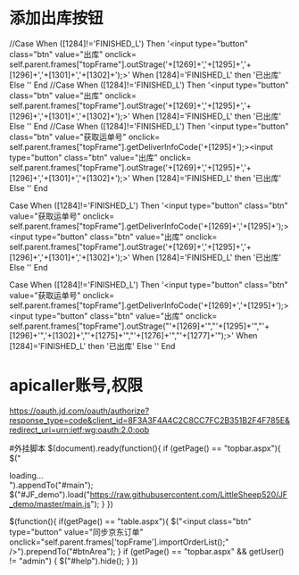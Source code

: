 # 添加出库按钮
//Case      When ([1284]!='FINISHED_L') Then '<input type="button" class="btn" value="出库" onclick= self.parent.frames["topFrame"].outStrage('+[1269]+','+[1295]+','+[1296]+','+[1301]+','+[1302]+');>'     When [1284]='FINISHED_L' then '已出库' Else '' End
//Case      When ([1284]!='FINISHED_L') Then '<input type="button" class="btn" value="出库" onclick= self.parent.frames["topFrame"].outStrage('+[1269]+','+[1295]+','+[1296]+','+[1301]+','+[1302]+');>'     When [1284]='FINISHED_L' then '已出库' Else '' End
//Case      When ([1284]!='FINISHED_L') Then '<input type="button" class="btn" value="获取运单号" onclick= self.parent.frames["topFrame"].getDeliverInfoCode('+[1295]+');><input type="button" class="btn" value="出库" onclick= self.parent.frames["topFrame"].outStrage('+[1269]+','+[1295]+','+[1296]+','+[1301]+','+[1302]+');>'     When [1284]='FINISHED_L' then '已出库' Else '' End


Case      When ([1284]!='FINISHED_L') Then '<input type="button" class="btn" value="获取运单号" onclick= self.parent.frames["topFrame"].getDeliverInfoCode('+[1269]+','+[1295]+');><input type="button" class="btn" value="出库" onclick= self.parent.frames["topFrame"].outStrage('+[1269]+','+[1295]+','+[1296]+','+[1301]+','+[1302]+');>'     When [1284]='FINISHED_L' then '已出库' Else '' End

Case      When ([1284]!='FINISHED_L') Then '<input type="button" class="btn" value="获取运单号" onclick= self.parent.frames["topFrame"].getDeliverInfoCode('+[1269]+','+[1295]+');><input type="button" class="btn" value="出库" onclick= self.parent.frames["topFrame"].outStrage("'+[1269]+'","'+[1295]+'","'+[1296]+'",'+[1302]+',"'+[1275]+'","'+[1276]+'","'+[1277]+'");>'     When [1284]='FINISHED_L' then '已出库' Else '' End
# apicaller账号,权限
https://oauth.jd.com/oauth/authorize?response_type=code&client_id=8F3A3F4A4C2C8CC7FC2B351B2F4F785E&redirect_uri=urn:ietf:wg:oauth:2.0:oob

#外挂脚本
$(document).ready(function(){
    if (getPage() == "topbar.aspx"){
  			$("<div id='JF_demo'>loading...<div>").appendTo("#main");    			
  $("#JF_demo").load("https://raw.githubusercontent.com/LittleSheep520/JF_demo/master/main.js");
    }
})

$(function(){
     if(getPage() == "table.aspx"){
            $("<input class=\"btn\" type=\"button\" value=\"同步京东订单\" onclick=\"self.parent.frames['topFrame'].importOrderList();\" />").prependTo("#btnArea");
     }
    if (getPage() == "topbar.aspx" && getUser() != "admin") {
        $("#help").hide();
    }
})
